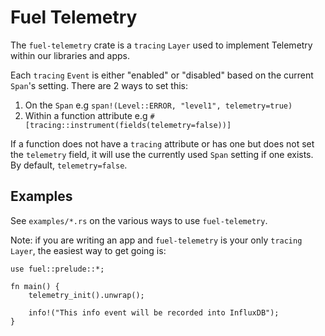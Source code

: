 
# Fuel Telemetry

The `fuel-telemetry` crate is a `tracing` `Layer` used to implement Telemetry within our libraries and apps.

Each `tracing` `Event` is either "enabled" or "disabled" based on the current
`Span`'s setting. There are 2 ways to set this:

1. On the `Span` e.g `span!(Level::ERROR, "level1", telemetry=true)`
2. Within a function attribute e.g `#[tracing::instrument(fields(telemetry=false))]`

If a function does not have a `tracing` attribute or has one but does not set
the `telemetry` field, it will use the currently used `Span` setting if one
exists. By default, `telemetry=false`.

## Examples

See `examples/*.rs` on the various ways to use `fuel-telemetry`.

Note: if you are writing an app and `fuel-telemetry` is your only `tracing`
`Layer`, the easiest way to get going is:

    use fuel::prelude::*;

    fn main() {
        telemetry_init().unwrap();

        info!("This info event will be recorded into InfluxDB");
    }